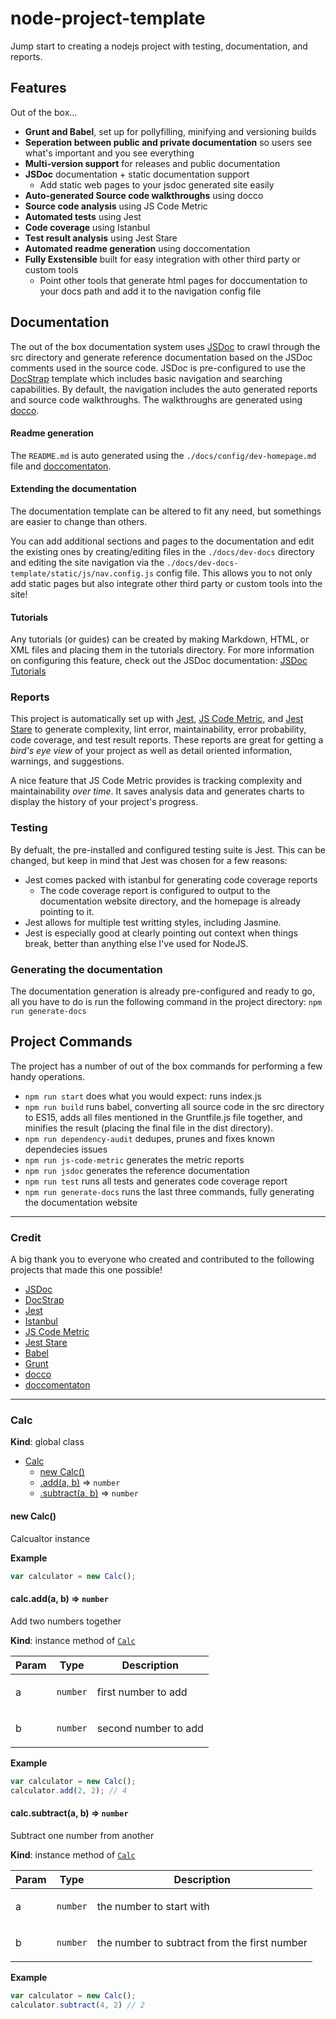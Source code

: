 # node-project-template
Jump start to creating a nodejs project with testing, documentation, and reports.

## Features

Out of the box...

- **Grunt and Babel**, set up for pollyfilling, minifying and versioning builds
- **Seperation between public and private documentation** so users see what's important and you see everything
- **Multi-version support** for releases and public documentation
- **JSDoc** documentation + static documentation support
  - Add static web pages to your jsdoc generated site easily
- **Auto-generated Source code walkthroughs** using docco
- **Source code analysis** using JS Code Metric
- **Automated tests** using Jest
- **Code coverage** using Istanbul
- **Test result analysis** using Jest Stare
- **Automated readme generation** using doccomentation
- **Fully Exstensible** built for easy integration with other third party or custom tools
  - Point other tools that generate html pages for doccumentation to your docs path and add it to the navigation config file
## Documentation

The out of the box documentation system uses [JSDoc](https://jsdoc.app/) to crawl through the src directory and generate reference documentation based on the JSDoc comments used in the source code. JSDoc is pre-configured to use the [DocStrap](https://github.com/docstrap/docstrap) template which includes basic navigation and searching capabilities. By default, the navigation includes the auto generated reports and source code walkthroughs. The walkthroughs are generated using [docco](https://www.npmjs.com/package/docco). 

#### Readme generation

The `README.md` is auto generated using the `./docs/config/dev-homepage.md` file and [doccomentaton](https://www.npmjs.com/package/doccomentation).

#### Extending the documentation

The documentation template can be altered to fit any need, but somethings are easier to change than others.

You can add additional sections and pages to the documentation and edit the existing ones by creating/editing files in the `./docs/dev-docs` directory and editing the site navigation via the `./docs/dev-docs-template/static/js/nav.config.js` config file.
This allows you to not only add static pages but also integrate other third party or custom tools into the site!

#### Tutorials
Any tutorials (or guides) can be created by making Markdown, HTML, or XML files and placing them in the tutorials directory. For more information on configuring this feature, check out the JSDoc documentation: [JSDoc Tutorials](https://jsdoc.app/about-tutorials.html)

### Reports

This project is automatically set up with [Jest](https://jestjs.io/), [JS Code Metric](https://www.npmjs.com/package/js-code-metric), and [Jest Stare](https://www.npmjs.com/package/jest-stare) to generate complexity, lint error, maintainability, error probability, code coverage, and test result reports. These reports are great for getting a *bird's eye view* of your project as well as detail oriented information, warnings, and suggestions.

A nice feature that JS Code Metric provides is tracking complexity and maintainability *over time*. It saves analysis data and generates charts to display the history of your project's progress.

### Testing

By defualt, the pre-installed and configured testing suite is Jest. This can be changed, but keep in mind that Jest was chosen for a few reasons:

- Jest comes packed with istanbul for generating code coverage reports
  - The code coverage report is configured to output to the documentation website directory, and the homepage is already pointing to it.
- Jest allows for multiple test writting styles, including Jasmine.
- Jest is especially good at clearly pointing out context when things break, better than anything else I've used for NodeJS.

### Generating the documentation

The documentation generation is already pre-configured and ready to go, all you have to do is run the following command in the project directory: `npm run generate-docs`

## Project Commands

The project has a number of out of the box commands for performing a few handy operations.

- `npm run start` does what you would expect: runs index.js 
- `npm run build` runs babel, converting all source code in the src directory to ES15, adds all files mentioned in the Gruntfile.js file together, and minifies the result (placing the final file in the dist directory). 
- `npm run dependency-audit` dedupes, prunes and fixes known dependecies issues
- `npm run js-code-metric` generates the metric reports
- `npm run jsdoc` generates the reference documentation
- `npm run test` runs all tests and generates code coverage report
- `npm run generate-docs` runs the last three commands, fully generating the documentation website

---

### Credit

A big thank you to everyone who created and contributed to the following projects that made this one possible!

- [JSDoc](https://jsdoc.app/)
- [DocStrap](https://github.com/docstrap/docstrap)
- [Jest](https://jestjs.io/)
- [Istanbul](https://istanbul.js.org/)
- [JS Code Metric](https://www.npmjs.com/package/js-code-metric)
- [Jest Stare](https://www.npmjs.com/package/jest-stare)
- [Babel](https://babeljs.io/)
- [Grunt](https://gruntjs.com/)
- [docco](https://www.npmjs.com/package/docco)
- [doccomentaton](https://www.npmjs.com/package/doccomentation)

---

<a name="Calc"></a>

### Calc
**Kind**: global class  

* [Calc](#Calc)
    * [new Calc()](#new_Calc_new)
    * [.add(a, b)](#Calc+add) ⇒ <code>number</code>
    * [.subtract(a, b)](#Calc+subtract) ⇒ <code>number</code>

<a name="new_Calc_new"></a>

#### new Calc()
Calcualtor instance

**Example**  
```js
var calculator = new Calc();
```
<a name="Calc+add"></a>

#### calc.add(a, b) ⇒ <code>number</code>
Add two numbers together

**Kind**: instance method of [<code>Calc</code>](#Calc)  
<table>
  <thead>
    <tr>
      <th>Param</th><th>Type</th><th>Description</th>
    </tr>
  </thead>
  <tbody>
<tr>
    <td>a</td><td><code>number</code></td><td><p>first number to add</p>
</td>
    </tr><tr>
    <td>b</td><td><code>number</code></td><td><p>second number to add</p>
</td>
    </tr>  </tbody>
</table>

**Example**  
```js
var calculator = new Calc();calculator.add(2, 2); // 4
```
<a name="Calc+subtract"></a>

#### calc.subtract(a, b) ⇒ <code>number</code>
Subtract one number from another

**Kind**: instance method of [<code>Calc</code>](#Calc)  
<table>
  <thead>
    <tr>
      <th>Param</th><th>Type</th><th>Description</th>
    </tr>
  </thead>
  <tbody>
<tr>
    <td>a</td><td><code>number</code></td><td><p>the number to start with</p>
</td>
    </tr><tr>
    <td>b</td><td><code>number</code></td><td><p>the number to subtract from the first number</p>
</td>
    </tr>  </tbody>
</table>

**Example**  
```js
var calculator = new Calc();calculator.subtract(4, 2) // 2
```
